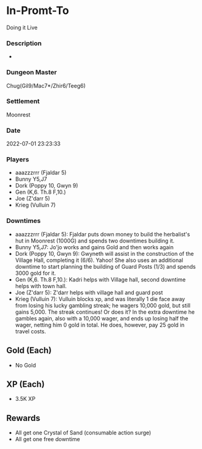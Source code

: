 # In-Promt-To
Doing it Live
### Description
-
### Dungeon Master
Chug(Gil9/Mac7*/Zhir6/Teeg6)
### Settlement
Moonrest
### Date
2022-07-01 23:23:33
### Players
* aaazzzrrr (Fjaldar 5)
* Bunny Y5,J7
* Dork (Poppy 10, Gwyn 9)
* Gen (K,6. Th.8 F,10.)
* Joe (Z'darr 5)
* Krieg (Vulluin 7)
### Downtimes
* aaazzzrrr (Fjaldar 5): Fjaldar puts down money to build the herbalist's hut in Moonrest (1000G) and spends two downtimes building it.
* Bunny Y5,J7: Jo'jo works and gains Gold and then works again
* Dork (Poppy 10, Gwyn 9): Gwyneth will assist in the construction of the Village Hall, completing it (6/6). Yahoo! She also uses an additional downtime to start planning the building of Guard Posts (1/3) and spends 3000 gold for it.
* Gen (K,6. Th.8 F,10.): Kadri helps with Village hall, second downtime helps with town hall.
* Joe (Z'darr 5): Z'darr helps with village hall and guard post
* Krieg (Vulluin 7): Vulluin blocks xp, and was literally 1 die face away from losing his lucky gambling streak; he wagers 10,000 gold, but still gains 5,000. The streak continues! Or does it? In the extra downtime he gambles again, also with a 10,000 wager, and ends up losing half the wager, netting him 0 gold in total. He does, however, pay 25 gold in travel costs.
## Gold (Each)
* No Gold
## XP (Each)
* 3.5K XP
## Rewards
* All get one Crystal of Sand (consumable action surge)
* All get one free downtime